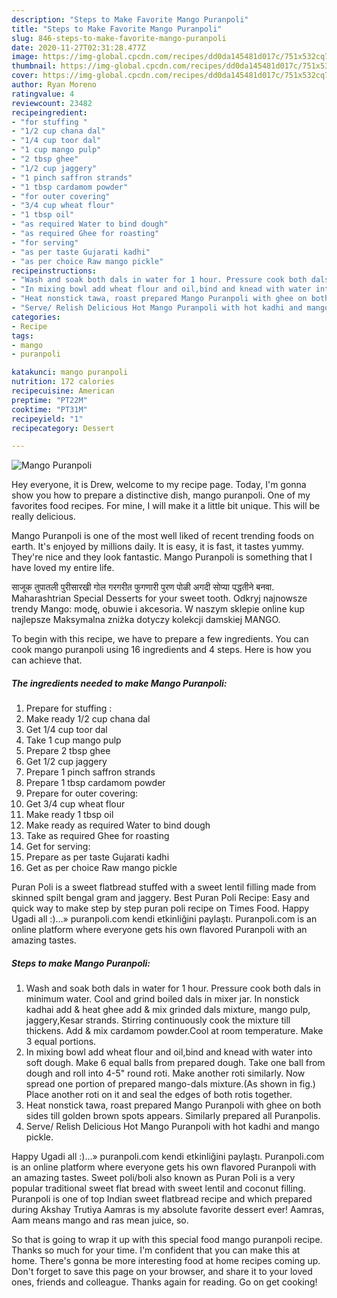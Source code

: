 ```yaml
---
description: "Steps to Make Favorite Mango Puranpoli"
title: "Steps to Make Favorite Mango Puranpoli"
slug: 846-steps-to-make-favorite-mango-puranpoli
date: 2020-11-27T02:31:28.477Z
image: https://img-global.cpcdn.com/recipes/dd0da145481d017c/751x532cq70/mango-puranpoli-recipe-main-photo.jpg
thumbnail: https://img-global.cpcdn.com/recipes/dd0da145481d017c/751x532cq70/mango-puranpoli-recipe-main-photo.jpg
cover: https://img-global.cpcdn.com/recipes/dd0da145481d017c/751x532cq70/mango-puranpoli-recipe-main-photo.jpg
author: Ryan Moreno
ratingvalue: 4
reviewcount: 23482
recipeingredient:
- "for stuffing "
- "1/2 cup chana dal"
- "1/4 cup toor dal"
- "1 cup mango pulp"
- "2 tbsp ghee"
- "1/2 cup jaggery"
- "1 pinch saffron strands"
- "1 tbsp cardamom powder"
- "for outer covering"
- "3/4 cup wheat flour"
- "1 tbsp oil"
- "as required Water to bind dough"
- "as required Ghee for roasting"
- "for serving"
- "as per taste Gujarati kadhi"
- "as per choice Raw mango pickle"
recipeinstructions:
- "Wash and soak both dals in water for 1 hour. Pressure cook both dals in minimum water. Cool and grind boiled dals in mixer jar. In nonstick kadhai add &amp; heat ghee add &amp; mix grinded dals mixture, mango pulp, jaggery,Kesar strands. Stirring continuously cook the mixture till thickens. Add &amp; mix cardamom powder.Cool at room temperature. Make 3 equal portions."
- "In mixing bowl add wheat flour and oil,bind and knead with water into soft dough. Make 6 equal balls from prepared dough. Take one ball from dough and roll into 4-5&#34; round roti. Make another roti similarly. Now spread one portion of prepared mango-dals mixture.(As shown in fig.) Place another roti on it and seal the edges of both rotis together."
- "Heat nonstick tawa, roast prepared Mango Puranpoli with ghee on both sides till golden brown spots appears. Similarly prepared all Puranpolis."
- "Serve/ Relish Delicious Hot Mango Puranpoli with hot kadhi and mango pickle."
categories:
- Recipe
tags:
- mango
- puranpoli

katakunci: mango puranpoli 
nutrition: 172 calories
recipecuisine: American
preptime: "PT22M"
cooktime: "PT31M"
recipeyield: "1"
recipecategory: Dessert

---
```



![Mango Puranpoli](https://img-global.cpcdn.com/recipes/dd0da145481d017c/751x532cq70/mango-puranpoli-recipe-main-photo.jpg)

Hey everyone, it is Drew, welcome to my recipe page. Today, I'm gonna show you how to prepare a distinctive dish, mango puranpoli. One of my favorites food recipes. For mine, I will make it a little bit unique. This will be really delicious.

Mango Puranpoli is one of the most well liked of recent trending foods on earth. It's enjoyed by millions daily. It is easy, it is fast, it tastes yummy. They're nice and they look fantastic. Mango Puranpoli is something that I have loved my entire life.

साजूक तुपातली पुरीसारखी गोल गरगरीत फुगणारी पुरण पोळी अगदी सोप्या पद्धतीने बनवा. Maharashtrian Special Desserts for your sweet tooth. Odkryj najnowsze trendy Mango: modę, obuwie i akcesoria. W naszym sklepie online kup najlepsze Maksymalna zniżka dotyczy kolekcji damskiej MANGO.


To begin with this recipe, we have to prepare a few ingredients. You can cook mango puranpoli using 16 ingredients and 4 steps. Here is how you can achieve that.

<!--inarticleads1-->

##### The ingredients needed to make Mango Puranpoli:

1. Prepare for stuffing :
1. Make ready 1/2 cup chana dal
1. Get 1/4 cup toor dal
1. Take 1 cup mango pulp
1. Prepare 2 tbsp ghee
1. Get 1/2 cup jaggery
1. Prepare 1 pinch saffron strands
1. Prepare 1 tbsp cardamom powder
1. Prepare for outer covering:
1. Get 3/4 cup wheat flour
1. Make ready 1 tbsp oil
1. Make ready as required Water to bind dough
1. Take as required Ghee for roasting
1. Get for serving:
1. Prepare as per taste Gujarati kadhi
1. Get as per choice Raw mango pickle


Puran Poli is a sweet flatbread stuffed with a sweet lentil filling made from skinned spilt bengal gram and jaggery. Best Puran Poli Recipe: Easy and quick way to make step by step puran poli recipe on Times Food. Happy Ugadi all :)…» puranpoli.com kendi etkinliğini paylaştı. Puranpoli.com is an online platform where everyone gets his own flavored Puranpoli with an amazing tastes. 

<!--inarticleads2-->

##### Steps to make Mango Puranpoli:

1. Wash and soak both dals in water for 1 hour. Pressure cook both dals in minimum water. Cool and grind boiled dals in mixer jar. In nonstick kadhai add &amp; heat ghee add &amp; mix grinded dals mixture, mango pulp, jaggery,Kesar strands. Stirring continuously cook the mixture till thickens. Add &amp; mix cardamom powder.Cool at room temperature. Make 3 equal portions.
1. In mixing bowl add wheat flour and oil,bind and knead with water into soft dough. Make 6 equal balls from prepared dough. Take one ball from dough and roll into 4-5&#34; round roti. Make another roti similarly. Now spread one portion of prepared mango-dals mixture.(As shown in fig.) Place another roti on it and seal the edges of both rotis together.
1. Heat nonstick tawa, roast prepared Mango Puranpoli with ghee on both sides till golden brown spots appears. Similarly prepared all Puranpolis.
1. Serve/ Relish Delicious Hot Mango Puranpoli with hot kadhi and mango pickle.


Happy Ugadi all :)…» puranpoli.com kendi etkinliğini paylaştı. Puranpoli.com is an online platform where everyone gets his own flavored Puranpoli with an amazing tastes. Sweet poli/boli also known as Puran Poli is a very popular traditional sweet flat bread with sweet lentil and coconut filling. Puranpoli is one of top Indian sweet flatbread recipe and which prepared during Akshay Trutiya Aamras is my absolute favorite dessert ever! Aamras, Aam means mango and ras mean juice, so. 

So that is going to wrap it up with this special food mango puranpoli recipe. Thanks so much for your time. I'm confident that you can make this at home. There's gonna be more interesting food at home recipes coming up. Don't forget to save this page on your browser, and share it to your loved ones, friends and colleague. Thanks again for reading. Go on get cooking!
